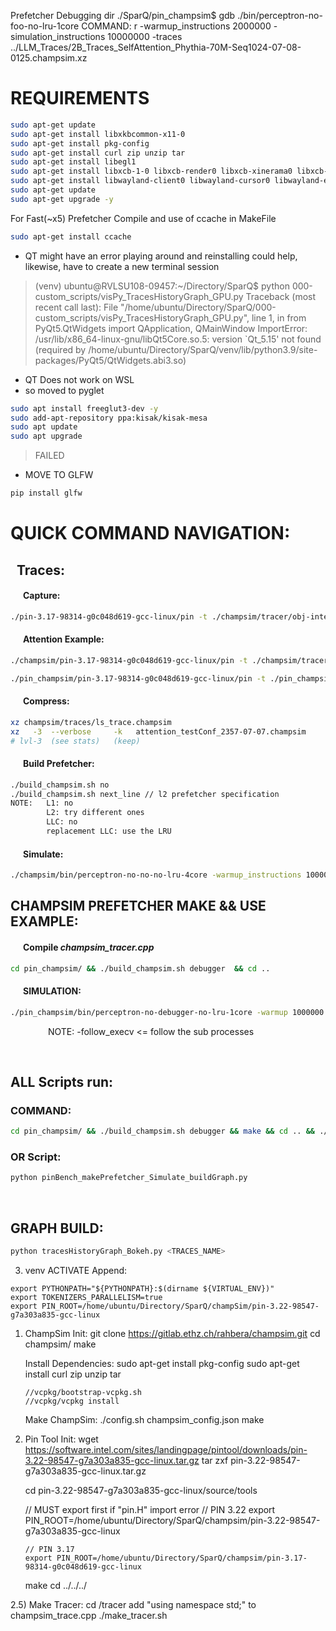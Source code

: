 Prefetcher Debugging 
dir ./SparQ/pin_champsim$ 
gdb ./bin/perceptron-no-foo-no-lru-1core
COMMAND: r -warmup_instructions 2000000 -simulation_instructions 10000000 -traces ../LLM_Traces/2B_Traces_SelfAttention_Phythia-70M-Seq1024-07-08-0125.champsim.xz




# REQUIREMENTS

```bash
sudo apt-get update
sudo apt-get install libxkbcommon-x11-0
sudo apt-get install pkg-config
sudo apt-get install curl zip unzip tar
sudo apt-get install libegl1
sudo apt-get install libxcb-1-0 libxcb-render0 libxcb-xinerama0 libxcb-cursor0 libxcb-xfixes0
sudo apt-get install libwayland-client0 libwayland-cursor0 libwayland-egl1
sudo apt-get update
sudo apt-get upgrade -y
```

For Fast(~x5) Prefetcher Compile and use of ccache in MakeFile 
```bash
sudo apt-get install ccache
```
- QT might have an error playing around and reinstalling could help, likewise, have to create a new terminal session
> (venv) ubuntu@RVLSU108-09457:~/Directory/SparQ$ python 000-custom_scripts/visPy_TracesHistoryGraph_GPU.py 
Traceback (most recent call last):
  File "/home/ubuntu/Directory/SparQ/000-custom_scripts/visPy_TracesHistoryGraph_GPU.py", line 1, in <module>
    from PyQt5.QtWidgets import QApplication, QMainWindow
ImportError: /usr/lib/x86_64-linux-gnu/libQt5Core.so.5: version `Qt_5.15' not found (required by /home/ubuntu/Directory/SparQ/venv/lib/python3.9/site-packages/PyQt5/QtWidgets.abi3.so)


- QT Does not work on WSL
- so moved to pyglet
```bash
sudo apt install freeglut3-dev -y
sudo add-apt-repository ppa:kisak/kisak-mesa
sudo apt update
sudo apt upgrade
```
> FAILED

- MOVE TO GLFW
```bash
pip install glfw
```

# QUICK COMMAND NAVIGATION: 
<h2 style="text-indent:10px;">Traces:</h2>
<h4 style="text-indent:20px;">Capture:</h4>

```bash
./pin-3.17-98314-g0c048d619-gcc-linux/pin -t ./champsim/tracer/obj-intel64/champsim_tracer.so -o ./champsim/traces/lsTTT.champsim -s 100000 -t 20000000 -- ls
```

<h4 style="text-indent:20px;">Attention Example:</h4>

```bash
./champsim/pin-3.17-98314-g0c048d619-gcc-linux/pin -t ./champsim/tracer/obj-intel64/champsim_tracer.so -o ./LLM_Traces/attentionTTT.champsim -s 1000000000 -t 8446744073709551600 -- python llm-inference-research-benchmarks/src/sparq_benchmark.py
```

```bash
./pin_champsim/pin-3.17-98314-g0c048d619-gcc-linux/pin -t ./pin_champsim/tracer/obj-intel64/champsim_tracer.so -o ./LLM_Traces/attentionSim-TestConf-B2-H8-S128-Dim64-Layer4--07-10-0815.champsim -s 4312000 -t 8446744073709551600 -- python llm-inference-research-benchmarks/src/sparq_benchmark.py
```
<h4 style="text-indent:20px;">Compress:</h4>

```bash
xz champsim/traces/ls_trace.champsim
xz   -3  --verbose     -k   attention_testConf_2357-07-07.champsim
# lvl-3  (see stats)   (keep)
```

<h4 style="text-indent:20px;">Build Prefetcher:</h4>

```bash
./build_champsim.sh no
./build_champsim.sh next_line // l2 prefetcher specification
NOTE:   L1: no
        L2: try different ones
        LLC: no
        replacement LLC: use the LRU
```
<h4 style="text-indent:20px;">Simulate:</h4>

```bash
./champsim/bin/perceptron-no-no-no-lru-4core -warmup_instructions 1000000 -simulation_instructions 10000000 -traces ./champsim/traces/ls_trace.champsim.xz
```


## CHAMPSIM PREFETCHER MAKE && USE EXAMPLE:

<h4 style="text-indent:20px;">Compile <i>champsim_tracer.cpp</i> </h4>

```bash
cd pin_champsim/ && ./build_champsim.sh debugger  && cd ..
```

<h4 style="text-indent:20px;">SIMULATION:</h4>

```bash
./pin_champsim/bin/perceptron-no-debugger-no-lru-1core -warmup 1000000 -simulation_instructions 1000000 -traces ./LLM_Traces/pySharedTraced.champsim.xz
```
<p style="text-indent:60px;"> NOTE: -follow_execv <= follow the sub processes </p>

<br>

## ALL Scripts run:
### COMMAND:
```bash
cd pin_champsim/ && ./build_champsim.sh debugger && make && cd .. && ./pin_champsim/pin-3.17-98314-g0c048d619-gcc-linux/pin -follow_execv -t ./pin_champsim/tracer/obj-intel64/champsim_tracer.so -o ./LLM_Traces/attentionSim-Phythia-70M-S1-07-10-2350-FOLLOWEXEC.champsim -s 117500 -t 8446744073709551600 -- python llm-inference-research-benchmarks/src/sparq_benchmark.py && cd LLM_Traces/ && xz -3  --verbose   -k attentionSim-Phythia-70M-S1-07-10-2350-FOLLOWEXEC.champsim && cd .. && ./pin_champsim/bin/perceptron-no-debugger-no-lru-1core -warmup 1000000 -simulation_instructions 1000000 -traces ./LLM_Traces/attentionSim-Phythia-70M-S1-07-10-2350-FOLLOWEXEC.champsim.xz && python tracesHistoryGraph_Bokeh.py
```
### OR Script:
```bash
python pinBench_makePrefetcher_Simulate_buildGraph.py
```

<br>

## GRAPH BUILD:
```bash
python tracesHistoryGraph_Bokeh.py <TRACES_NAME>
```    

3) venv ACTIVATE Append:
```text
export PYTHONPATH="${PYTHONPATH}:$(dirname ${VIRTUAL_ENV})"
export TOKENIZERS_PARALLELISM=true
export PIN_ROOT=/home/ubuntu/Directory/SparQ/champSim/pin-3.22-98547-g7a303a835-gcc-linux
```



1)  ChampSim Init:
        git clone https://gitlab.ethz.ch/rahbera/champsim.git
        cd champsim/
        make

    Install Dependencies:
        sudo apt-get install pkg-config
        sudo apt-get install curl zip unzip tar

        //vcpkg/bootstrap-vcpkg.sh
        //vcpkg/vcpkg install

    Make ChampSim:
        ./config.sh champsim_config.json
        make

2)  Pin Tool Init:
    wget https://software.intel.com/sites/landingpage/pintool/downloads/pin-3.22-98547-g7a303a835-gcc-linux.tar.gz
    tar zxf pin-3.22-98547-g7a303a835-gcc-linux.tar.gz

    cd pin-3.22-98547-g7a303a835-gcc-linux/source/tools

    // MUST export first if "pin.H" import error
        // PIN 3.22
        export PIN_ROOT=/home/ubuntu/Directory/SparQ/champsim/pin-3.22-98547-g7a303a835-gcc-linux

        // PIN 3.17
        export PIN_ROOT=/home/ubuntu/Directory/SparQ/champsim/pin-3.17-98314-g0c048d619-gcc-linux

    make
    cd ../../../

2.5) Make Tracer:
    cd /tracer
    add "using namespace std;" to champsim_trace.cpp
    ./make_tracer.sh

